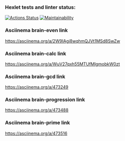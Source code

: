 ### Hexlet tests and linter status:

[![Actions Status](https://github.com/medvedevvu/frontend-project-lvl1/workflows/hexlet-check/badge.svg)](https://github.com/medvedevvu/frontend-project-lvl1/actions)
[![Maintainability](https://api.codeclimate.com/v1/badges/a99a88d28ad37a79dbf6/maintainability)](https://codeclimate.com/github/codeclimate/codeclimate/maintainability)

### Asciinema brain-even link

https://asciinema.org/a/2W9IAgj8wqhmQJVt1MSd8SwZw

### Asciinema brain-calc link

https://asciinema.org/a/WuV27qxh55MTUfMlgmobkW0zt

### Asciinema brain-gcd link

https://asciinema.org/a/473249

### Asciinema brain-progression link

https://asciinema.org/a/473488

### Asciinema brain-prime link

https://asciinema.org/a/473516